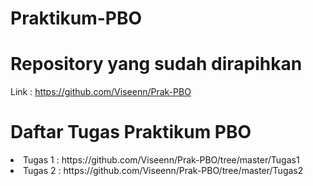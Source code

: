 # Praktikum-PBO

# Repository yang sudah dirapihkan 
Link : https://github.com/Viseenn/Prak-PBO

# Daftar Tugas Praktikum PBO
<li> Tugas 1 : https://github.com/Viseenn/Prak-PBO/tree/master/Tugas1 <br> 
<li> Tugas 2 : https://github.com/Viseenn/Prak-PBO/tree/master/Tugas2





